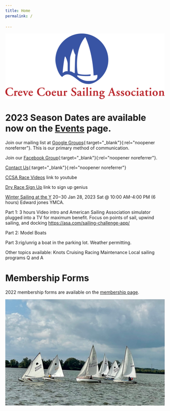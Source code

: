 ```yaml
---
title: Home
permalink: /

---
```

![ccsalogo](/assets/images/CCSA-Logo-Horizontal.png)

# 2023 Season Dates are available now on the [Events](/events/) page. 

Join our mailing list at [Google Groups](https://groups.google.com/forum/#!forum/ccsa-members){:target="_blank"}{:rel="noopener noreferrer"}. 
This is our primary method of communication.

Join our [Facebook Group](https://www.facebook.com/groups/112029055498260){:target="_blank"}{:rel="noopener noreferrer"}.

[Contact Us](https://www.sailccsa.com/about-us/contact){:target="_blank"}{:rel="noopener noreferrer"}

[CCSA Race Videos](https://www.youtube.com/channel/UCMnuR6kvxxJyxbuaO639EBQ) link to youtube

[Dry Race Sign Up](https://www.signupgenius.com/go/10c094ca5ab28a0f4c34-dryrace#/) link to sign up genius

[Winter Sailing at the Y](https://operations.daxko.com/Online/4034/ProgramsV2/OfferingDetails.mvc?program_id=TMP12156&offering_id=SES881610&location_id=B210) $20-$30 Jan 28, 2023 Sat @ 10:00 AM-4:00 PM (6 hours) Edward jones YMCA.

Part 1: 3 hours Video intro and American Sailing Association simulator plugged into a TV for maximum benefit. Focus on points of sail, upwind sailing, and docking https://asa.com/sailing-challenge-app/

Part 2: Model Boats

Part 3:rig/unrig a boat in the parking lot. Weather permitting.

Other topics available:
Knots
Cruising
Racing
Maintenance
Local sailing programs
Q and A



# Membership Forms
2022 membership forms are available on the [membership page](/learning/membership.html).




![sailboat racing](/assets/images/racing.jpeg)
